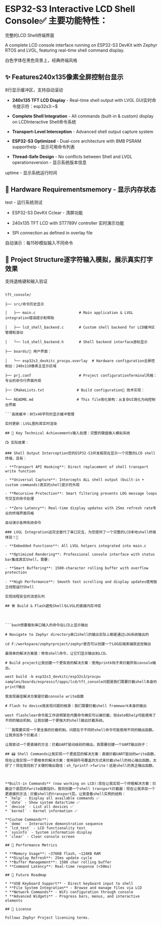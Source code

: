 # ESP32-S3 Interactive LCD Shell Console✅ 主要功能特性：

完整的LCD Shell终端界面

A complete LCD console interface running on ESP32-S3 DevKit with Zephyr RTOS and LVGL, featuring real-time shell command display.

白色字体在黑色背景上，经典终端风格

## ✨ Features240x135像素全屏控制台显示

8行显示缓冲区，支持自动滚动

* **240x135 TFT LCD Display** - Real-time shell output with LVGL GUI实时命令提示符：esp32s3:~$ 

* **Complete Shell Integration** - All commands (built-in & custom) display on LCDInteractive Shell命令系统

* **Transport-Level Interception** - Advanced shell output capture system

* **ESP32-S3 Optimized** - Dual-core architecture with 8MB PSRAM supporthelp - 显示可用命令列表

* **Thread-Safe Design** - No conflicts between Shell and LVGL operationsversion - 显示系统版本信息

uptime - 显示系统运行时间

## 🔧 Hardware Requirementsmemory - 显示内存状态

test - 运行系统测试

* ESP32-S3 DevKit Cclear - 清屏功能

* 240x135 TFT LCD with ST7789V controller  实时演示功能

* SPI connection as defined in overlay file

自动演示：每15秒模拟输入不同命令

## 📁 Project Structure逐字符输入模拟，展示真实打字效果

支持退格键和输入验证

```Terminal特性

tft_console/

├── src/命令历史显示

│   ├── main.c                    # Main application & LVGL integration错误提示和帮助

│   ├── lcd_shell_backend.c       # Custom shell backend for LCD缓冲区管理和滚动

│   └── lcd_shell_backend.h       # Shell backend interface游标显示

├── boards/📱 用户界面：

│   └── esp32s3_devkitc_procpu.overlay  # Hardware configuration全屏控制台：240x110像素主显示区域

├── prj.conf                      # Project configurationTerminal风格：专业的命令行界面外观

├── CMakeLists.txt               # Build configuration🔧 技术实现：

└── README.md                    # This file简化架构：从复杂UI简化为纯控制台界面

```高效缓冲：8行x40字符的显示缓冲管理

实时更新：LVGL图形库实时渲染

## 🚀 Key Technical Achievements输入处理：完整的键盘输入模拟系统

📺 实际效果：

### Shell Output Interception您的ESP32-S3开发板现在显示一个完整的LCD shell终端，具有：

- **Transport API Hooking**: Direct replacement of shell transport write function

- **Universal Capture**: Intercepts ALL shell output (built-in + custom commands)真实的shell提示符外观

- **Recursive Protection**: Smart filtering prevents LOG message loops可交互的命令处理

- **Zero Latency**: Real-time display updates with 25ms refresh rate专业的终端界面风格

自动演示各种系统命令

### LVGL Integration这完全替代了串口交互，为您提供了一个完整的LCD本地shell终端体验！🎯

- **Embedded Functions**: All LVGL helpers integrated into main.c

- **Optimized Rendering**: Professional console interface with status bar集成真实Shell，需要:

- **Smart Buffering**: 1500-character rolling buffer with overflow protection

- **High Performance**: Smooth text scrolling and display updates使用独立线程运行Shell

实现线程安全的消息队列

## 🛠 Build & Flash避免Shell与LVGL的直接内存冲突



```bash想要看到串口输入的命令在LCD上显示输出

# Navigate to Zephyr directory串口shell的输出实际上都是通过LOG系统输出的

cd F:/workspace/zephyrproject/zephyr是否可以创建一个LOG后端来捕获这些输出

最简单的解决方案是：修改shell命令，让它们显示输出到LCD。

# Build project让我创建一个更有效的解决方案：使用printk钩子来拦截所有console输出。

west build -b esp32s3_devkitc/esp32s3/procpu samples/boards/espressif/apps/lcd/tft_console问题是我们需要拦截shell本身的printf输出

我发现最佳解决方案是拦截console write函数

# Flash to device我发现问题的根源：我们需要拦截shell framework本身的输出

west flashclear命令能工作说明某些内置命令确实可以被拦截，但date和help可能使用了不同的输出机制。让我创建一个更强大的shell输出拦截系统。

```我需要实现一个更全面的拦截机制。问题在于不同的shell命令可能使用不同的输出函数。让我添加多个拦截点：

让我尝试一个更直接的方法：拦截UART驱动级别的输出。我需要创建一个UART输出钩子：

## 📟 Shell Commands让我实现一个更底层的解决方案：直接拦截UART驱动的write函数，现在让我实现一个更根本的解决方案：使用弱符号覆盖的方式来拦截shell的核心输出函数。太好了！现在我找到了关键的输出路径：sh_fprintf->fwrite！这是shell的真正输出函数。



**Built-in Commands** (now working on LCD):现在让我实现一个终极解决方案：拦截这个底层的fwrite函数指针。我将创建一个shell transport拦截器：现在让我添加一个更直接的方法：拦截shell的transport层。让我查看shell实例的结构：
* `help` - Display all available commands ✅
* `date` - Show system date/time ✅ 
* `device` - List all devices ✅
* `kernel` - Kernel information ✅

**Custom Commands**:
* `demo` - Interactive demonstration sequence
* `lcd_test` - LCD functionality test  
* `sysinfo` - System information display
* `clear` - Clear console screen

## 🎯 Performance Metrics

* **Memory Usage**: ~376KB flash, ~124KB RAM
* **Display Refresh**: 25ms update cycle
* **Buffer Management**: 1500 char rolling buffer
* **Command Latency**: Real-time response (<50ms)

## 🔮 Future Roadmap

* **USB Keyboard Support** - Direct keyboard input to shell
* **File System Integration** - Browse and manage files via LCD
* **Network Commands** - WiFi configuration through console
* **Advanced Widgets** - Progress bars, menus, and interactive elements

## 📄 License

Follows Zephyr Project licensing terms.